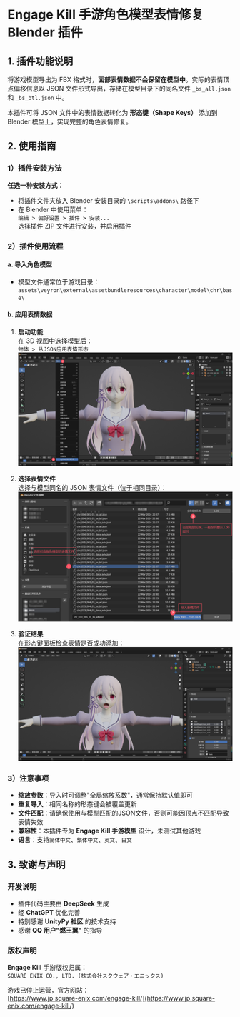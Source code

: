 # Engage Kill 手游角色模型表情修复 Blender 插件

## 1. 插件功能说明
将游戏模型导出为 FBX 格式时，**面部表情数据不会保留在模型中**。实际的表情顶点偏移信息以 JSON 文件形式导出，存储在模型目录下的同名文件 `_bs_all.json` 和 `_bs_btl.json` 中。

本插件可将 JSON 文件中的表情数据转化为 **形态键（Shape Keys）** 添加到 Blender 模型上，实现完整的角色表情修复。

## 2. 使用指南

### 1）插件安装方法
**任选一种安装方式：**
- 将插件文件夹放入 Blender 安装目录的 `\scripts\addons\` 路径下
- 在 Blender 中使用菜单：  
  `编辑 > 偏好设置 > 插件 > 安装...`  
  选择插件 ZIP 文件进行安装，并启用插件

### 2）插件使用流程
#### a. 导入角色模型
- 模型文件通常位于游戏目录：  
  `assets\veyron\external\assetbundleresources\character\model\chr\base\`

#### b. 应用表情数据
1. **启动功能**  
   在 3D 视图中选择模型后：  
   `物体 > 从JSON应用表情形态`  
   ![](image/Step1_zh-CN.png)

2. **选择表情文件**  
   选择与模型同名的 JSON 表情文件（位于相同目录）：  
   ![](image/Step2_zh-CN.png)

3. **验证结果**  
   在形态键面板检查表情是否成功添加：  
   ![](image/Step3_zh-CN.png)

### 3）注意事项
- **缩放参数**：导入时可调整"全局缩放系数"，通常保持默认值即可
- **重复导入**：相同名称的形态键会被覆盖更新
- **文件匹配**：请确保使用与模型匹配的JSON文件，否则可能因顶点不匹配导致表情失效
- **兼容性**：本插件专为 **Engage Kill 手游模型** 设计，未测试其他游戏
- **语言**：支持`简体中文`、`繁体中文`、`英文`、`日文`

## 3. 致谢与声明
### 开发说明
- 插件代码主要由 **DeepSeek** 生成
- 经 **ChatGPT** 优化完善
- 特别感谢 **UnityPy 社区** 的技术支持
- 感谢 **QQ 用户"燃王翼"** 的指导

### 版权声明
**Engage Kill** 手游版权归属：  
`SQUARE ENIX CO., LTD. (株式会社スクウェア・エニックス)`  

游戏已停止运营，官方网站：  
[https://www.jp.square-enix.com/engage-kill/](https://www.jp.square-enix.com/engage-kill/)
